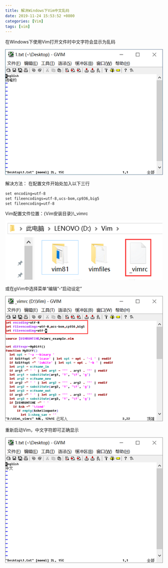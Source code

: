 ```yaml
---
title: 解决Windows下Vim中文乱码
date: 2019-11-24 15:53:52 +0800
categories: [Vim]
tags: [vim]
---
```

在Windows下使用Vim打开文件时中文字符会显示为乱码

![中文乱码](/assets/images/resolve-incorrect-encoding-vim-windows/中文乱码.png)

解决方法： 在配置文件开始处加入以下三行

```
set encoding=utf-8
set fileencodings=utf-8,ucs-bom,cp936,big5
set fileencoding=utf-8
```

Vim配置文件位置：{Vim安装目录}\\_vimrc

![配置文件位置](/assets/images/resolve-incorrect-encoding-vim-windows/配置文件位置.png)

或在gVim中选择菜单“编辑”-“启动设定”

![配置文件](/assets/images/resolve-incorrect-encoding-vim-windows/配置文件.png)

重新启动Vim，中文字符即可正确显示

![正确显示中文](/assets/images/resolve-incorrect-encoding-vim-windows/正确显示中文.png)
